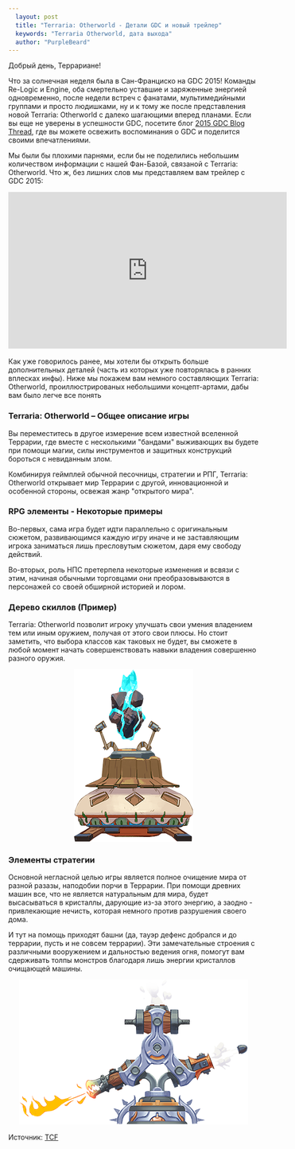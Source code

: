```yaml
---
  layout: post
  title: "Terraria: Otherworld - Детали GDC и новый трейлер"
  keywords: "Terraria Otherworld, дата выхода"
  author: "PurpleBeard"
---
```


Добрый день, Террариане!

Что за солнечная неделя была в Сан-Франциско на GDC 2015! Команды Re-Logic и Engine, оба смертельно уставшие и заряженные энергией одновременно, после недели встреч с фанатами, мультимедийными группами и просто людишками, ну и к тому же после представления новой Terraria: Otherworld с далеко шагающими вперед планами. Если вы еще не уверены в успешности GDC, посетите блог <a href="http://forums.terraria.org/index.php?threads/re-logic-game-developers-conference-blog.12848/" rel="nofollow">2015 GDC Blog Thread</a>, где вы можете освежить воспоминания о GDC и поделится своими впечатлениями.

Мы были бы плохими парнями, если бы не поделились небольшим количеством информации с нашей Фан-Базой, связаной с Terraria: Otherworld. Что ж, без лишних слов мы представляем вам трейлер с GDC 2015:

<iframe width="560" height="315" src="https://www.youtube.com/embed/U1HpkvoMXnw" frameborder="0" allowfullscreen></iframe>

Как уже говорилось ранее, мы хотели бы открыть больше дополнительных деталей (часть из которых уже повторялась в ранних вплесках инфы). Ниже мы покажем вам немного составляющих Terraria: Otherworld, проиллюстрированых небольшими концепт-артами, дабы вам было легче все понять

### Terraria: Otherworld – Общее описание игры

Вы переместитесь в другое измерение всем известной вселенной Террарии, где вместе с несколькими "бандами" выживающих вы будете при помощи магии, силы инструментов и защитных конструкций бороться с невиданным злом.

Комбинируя геймплей обычной песочницы, стратегии и РПГ, Terraria: Otherworld открывает мир Террарии с другой, инновационной и особенной стороны, освежая жанр "открытого мира".

### RPG элементы - Некоторые примеры

Во-первых, сама игра будет идти параллельно с оригинальным сюжетом, развивающимся каждую игру иначе и не заставляющим игрока заниматься лишь пресловутым сюжетом, даря ему свободу действий.

Во-вторых, роль НПС претерпела некоторые изменения и всвязи с этим, начиная обычными торговцами они преобразовываются в персонажей со своей обширной историей и лором.

### Дерево скиллов (Пример)

Terraria: Otherworld позволит игроку улучшать свои умения владением тем или иным оружием, получая от этого свои плюсы. Но стоит заметить, что выбора классов как таковых не будет, вы сможете в любой момент начать совершенствовать навыки владения совершенно разного оружия.

<div align="center">
	<img src="/images/posts/gdc-result/machine.png" alt="" />
</div>

### Элементы стратегии

Основной негласной целью игры является полное очищение мира от разной разазы, наподобии порчи в Террарии. При помощи древних машин все, что не является натуральным для мира, будет высасываться в кристаллы, дарующие из-за этого энергию, а заодно - привлекающие нечисть, которая немного против разрушения своего дома.

И тут на помощь приходят башни (да, тауэр дефенс добрался и до террарии, пусть и не совсем террарии). Эти замечательные строения с различными вооружением и дальностью ведения огня, помогут вам сдерживать толпы монстров благодаря лишь энергии кристаллов очищающей машины.

<div align="center">
	<img src="/images/posts/gdc-result/tower.png" alt="" />
</div>

Источник: <a href="http://forums.terraria.org/index.php?threads/terraria-otherworld-post-gdc-details-trailer.13943/" rel="nofollow">TCF</a>
